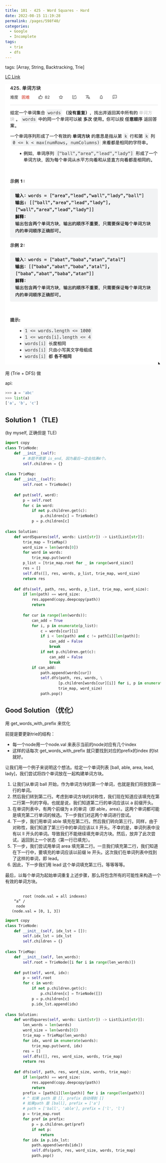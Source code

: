 ```yaml
---
title: 101 - 425 - Word Squares - Hard
date: 2022-08-15 11:19:28
permalink: /pages/598f40/
categories:
  - Google
  - Incomplete
tags:
  - trie
  - dfs
---
```

tags: [Array, String, Backtracking, Trie]

[LC Link](https://leetcode.cn/problems/word-squares/)

![](https://raw.githubusercontent.com/emmableu/image/master/202208151733682.png)

用 (Trie + DFS) 做


api:
```python
>>> a = 'abc'
>>> list(a)
['a', 'b', 'c']
```


##  Solution 1 （TLE)
(by myself, 正确但是 TLE)

```python
import copy
class TrieNode:
	def __init__(self):
		# 本题不需要 is_end, 因为最后一定会找满4个。
		self.children = {}

class TrieMap:
	def __init__(self):
		self.root = TrieNode()

	def put(self, word):
		p = self.root
		for c in word:
			if not p.children.get(c):
				p.children[c] = TrieNode()
			p = p.children[c]

class Solution:
	def wordSquares(self, words: List[str]) -> List[List[str]]:
		trie_map = TrieMap()
		word_size = len(words[0])
		for word in words:
			trie_map.put(word)
		p_list = [trie_map.root for _ in range(word_size)]
		res = []
		self.dfs([], res, words, p_list, trie_map, word_size)
		return res
			
	def dfs(self, path, res, words, p_list, trie_map, word_size):
		if len(path) == word_size:
			res.append(copy.deepcopy(path))
			return

		for cur in range(len(words)):
			can_add = True
			for i, p in enumerate(p_list):
				c = words[cur][i]
				if i < len(path) and c != path[i][len(path)]:
					can_add = False
					break
				if not p.children.get(c):
					can_add = False
					break
			if can_add:
				path.append(words[cur])
				self.dfs(path, res, words, \
						[p.children[words[cur][i]] for i, p in enumerate(p_list)], \
						trie_map, word_size)
				path.pop()
```


## Good Solution （优化）
用 get_words_with_prefix 来优化

前提是要更新trie的结构：
- 每一个node用一个node.val 来表示当前的node对应有几个index
- 这样的话每次 get_words_with_prefix 就只要找到对应的prefix的index 的lst就好。

让我们用一个例子来说明这个想法。给定一个单词列表 [ball, able, area, lead, lady]，我们尝试将四个单词放在一起构建单词方块。

1. 让我们从单词 ball 开始，作为单词方块的第一个单词，也就是我们将放到第一行的单词。 
2. 然后我们转到第二行。考虑到单词方块的对称性，我们现在知道应该填充在第二行第一列的字母。也就是说，我们知道第二行的单词应该以 a 前缀开头。
3. 在单词列表中，有两个前缀为 a 的单词（即 able，area）。这两个单词都可能是填充第二行单词的候选。下一步我们对这两个单词进行尝试。
4. 下一步，我们用单词 able 填充在第二行。然后我们转向第三行。同样，由于对称性，我们知道了第三行中的单词应该以 ll 开头。不幸的是，单词列表中没有以 ll 开头的单词。导致我们不能继续填充单词方块。然后，放弃了此次尝试，返回到上一个状态（第一行已填充）。
5. 下一步，我们尝试用单词 area 填充第二行。一旦我们填充第二行，我们知道在下一行中，要填充的单词应该以前缀 le 开头。这次我们在单词列表中找到了这样的单词，即 lead。
6. 因此，下一步我们用 lead 这个单词填充第三行。等等等等。
    
    
最后，以每个单词为起始单词重复上述步骤，那么将包含所有的可能性来构造一个有效的单词方块。


```

        root (node.val = all indexes)
    “a” /
     node
   (node.val = [0, 1, 3])
```

```python
import copy
class TrieNode:
	def __init__(self, idx_lst = []):
		self.idx_lst = idx_lst
		self.children = {}

class TrieMap:
	def __init__(self, len_words):
		self.root = TrieNode([i for i in range(len_words)])

	def put(self, word, idx):
		p = self.root
		for c in word:
			if not p.children.get(c):
				p.children[c] = TrieNode([])
			p = p.children[c]
			p.idx_lst.append(idx)

class Solution:
	def wordSquares(self, words: List[str]) -> List[List[str]]:
		len_words = len(words)
		word_size = len(words[0])
		trie_map = TrieMap(len_words)
		for idx, word in enumerate(words):
			trie_map.put(word, idx)
		res = []
		self.dfs([], res, word_size, words, trie_map)
		return res

	def dfs(self, path, res, word_size, words, trie_map):
		if len(path) == word_size:
			res.append(copy.deepcopy(path))
			return
		prefix = [path[i][len(path)] for i in range(len(path))] 
		# ^ 如果 path 是 [], prefix 自动得到 []
		# 如果path 是 [ball], prefix = ['a']
		# path = ['ball', 'able'], prefix = ['l', 'l']
		p = trie_map.root
		for pref in prefix:
			p = p.children.get(pref)
			if not p:
				return
		for idx in p.idx_lst:
			path.append(words[idx])
			self.dfs(path, res, word_size, words, trie_map)
			path.pop()
```
